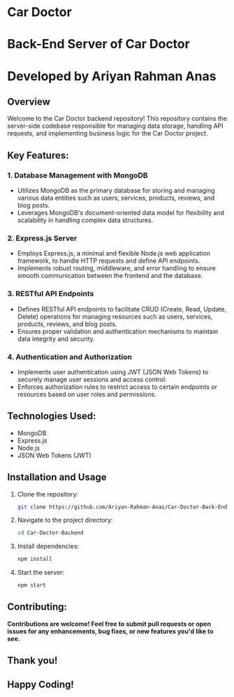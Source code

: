 # Car Doctor
# Back-End Server of Car Doctor
# Developed by Ariyan Rahman Anas


## Overview
Welcome to the Car Doctor backend repository! This repository contains the server-side codebase responsible for managing data storage, handling API requests, and implementing business logic for the Car Doctor project.

## Key Features:

### 1. Database Management with MongoDB
- Utilizes MongoDB as the primary database for storing and managing various data entities such as users, services, products, reviews, and blog posts.
- Leverages MongoDB's document-oriented data model for flexibility and scalability in handling complex data structures.

### 2. Express.js Server
- Employs Express.js, a minimal and flexible Node.js web application framework, to handle HTTP requests and define API endpoints.
- Implements robust routing, middleware, and error handling to ensure smooth communication between the frontend and the database.

### 3. RESTful API Endpoints
- Defines RESTful API endpoints to facilitate CRUD (Create, Read, Update, Delete) operations for managing resources such as users, services, products, reviews, and blog posts.
- Ensures proper validation and authentication mechanisms to maintain data integrity and security.

### 4. Authentication and Authorization
- Implements user authentication using JWT (JSON Web Tokens) to securely manage user sessions and access control.
- Enforces authorization rules to restrict access to certain endpoints or resources based on user roles and permissions.


## Technologies Used:
- MongoDB
- Express.js
- Node.js
- JSON Web Tokens (JWT)


## Installation and Usage

1. Clone the repository:
    ```bash
   git clone https://github.com/Ariyan-Rahman-Anas/Car-Doctor-Back-End.git
   
2. Navigate to the project directory:
    ```bash
    cd Car-Doctor-Backend

3. Install dependencies:
    ```bash
    npm install

4. Start the server:
    ```bash
    npm start


## Contributing:
**Contributions are welcome! Feel free to submit pull requests or open issues for any enhancements, bug fixes, or new features you'd like to see.**

## Thank you!
## Happy Coding!
